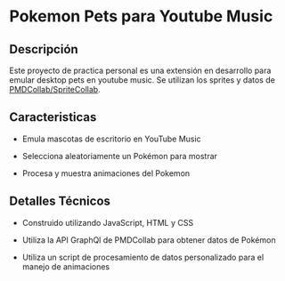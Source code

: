# Pokemon Pets para Youtube Music

## Descripción

Este proyecto de practica personal es una extensión en desarrollo para emular desktop pets en youtube music.
Se utilizan los sprites y datos de [PMDCollab/SpriteCollab](https://github.com/PMDCollab/SpriteCollab).

## Caracteristicas

- Emula mascotas de escritorio en YouTube Music

- Selecciona aleatoriamente un Pokémon para mostrar

- Procesa y muestra animaciones del Pokemon

## Detalles Técnicos

- Construido utilizando JavaScript, HTML y CSS
- Utiliza la API GraphQl de PMDCollab para obtener datos de Pokémon

- Utiliza un script de procesamiento de datos personalizado para el manejo de animaciones
